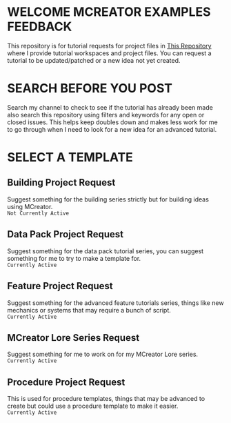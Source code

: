 # WELCOME MCREATOR EXAMPLES FEEDBACK
This repository is for tutorial requests for project files in [This Repository](https://github.com/MCreator-Examples/Projects) where I provide tutorial workspaces and project files. You can request a tutorial to be updated/patched or a new idea not yet created.

# SEARCH BEFORE YOU POST
Search my channel to check to see if the tutorial has already been made also search this repository using filters and keywords for any open or closed issues. This helps keep doubles down and makes less work for me to go through when I need to look for a new idea for an advanced tutorial.

# SELECT A TEMPLATE
## Building Project Request
Suggest something for the building series strictly but for building ideas using MCreator.  
``Not Currently Active``

## Data Pack Project Request 
Suggest something for the data pack tutorial series, you can suggest something for me to try to make a template for.  
``Currently Active``

## Feature Project Request
Suggest something for the advanced feature tutorials series, things like new mechanics or systems that may require a bunch of script.  
``Currently Active``

## MCreator Lore Series Request
Suggest something for me to work on for my MCreator Lore series.  
``Currently Active``

## Procedure Project Request
This is used for procedure templates, things that may be advanced to create but could use a procedure template to make it easier.  
``Currently Active``
